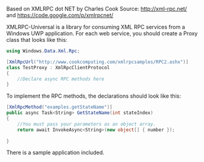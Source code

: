 Based on XMLRPC dot NET by Charles Cook
Source: http://xml-rpc.net/ and https://code.google.com/p/xmlrpcnet/

XMLRPC-Universal is a library for consuming XML RPC services from a Windows UWP application.  For each web service, you should create a Proxy class that looks like this:

```cs
using Windows.Data.Xml.Rpc;

[XmlRpcUrl("http://www.cookcomputing.com/xmlrpcsamples/RPC2.ashx")]
class TestProxy : XmlRpcClientProtocol
{
    //Declare async RPC methods here
}
```


To implement the RPC methods, the declarations should look like this:

```cs
[XmlRpcMethod("examples.getStateName")]
public async Task<String> GetStateName(int stateIndex)
{
    //You must pass your parameters as an object array.
    return await InvokeAsync<String>(new object[] { number });
    
}
```

There is a sample application included.
